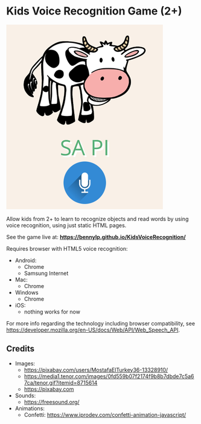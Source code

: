 # Kids Voice Recognition Game (2+)

![Kids Voice Recognition](img/demo.png "Kids Voice Recognition")

Allow kids from 2+ to learn to recognize objects and read words by using voice recognition, using just static HTML pages.

See the game live at: **https://bennylp.github.io/KidsVoiceRecognition/**

Requires browser with HTML5 voice recognition: 
- Android:
  - Chrome
  - Samsung Internet
- Mac:
  - Chrome
- Windows
  - Chrome
- iOS:
  - nothing works for now

For more info regarding the technology including browser compatibility, see https://developer.mozilla.org/en-US/docs/Web/API/Web_Speech_API.

## Credits

- Images: 
    - https://pixabay.com/users/MostafaElTurkey36-13328910/
    - https://media1.tenor.com/images/0fd559b07f2174f9b8b7dbde7c5a67ca/tenor.gif?itemid=8715614
    - https://pixabay.com
- Sounds: 
    - https://freesound.org/
- Animations: 
    - Confetti: https://www.iprodev.com/confetti-animation-javascript/
